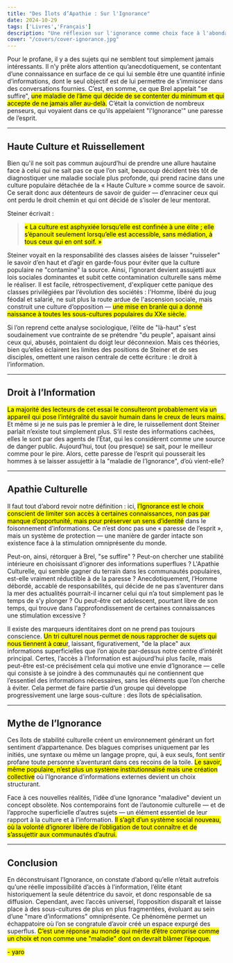 ```yaml
---
title: "Des Îlots d’Apathie : Sur l'Ignorance"  
date: 2024-10-29  
tags: ['Livres','Français']  
description: "Une réflexion sur l'ignorance comme choix face à l'abondance."  
cover: "/covers/cover-ignorance.jpg"
---
```


Pour le profane, il y a des sujets qui ne semblent tout simplement jamais intéressants. Il n’y prête alors attention qu’anecdotiquement, se contentant d’une connaissance en surface de ce qui lui semble être une quantité infinie d’informations, dont le seul objectif est de lui permettre de s’immiscer dans des conversations fournies. C’est, en somme, ce que Brel appelait "se suffire", <mark>une maladie de l’âme qui décide de se contenter du minimum et qui accepte de ne jamais aller au-delà.</mark> C’était la conviction de nombreux penseurs, qui voyaient dans ce qu’ils appelaient "l'Ignorance'" une paresse de l’esprit.

---

## Haute Culture et Ruissellement

Bien qu'il ne soit pas commun aujourd’hui de prendre une allure hautaine face à celui qui ne sait pas ce que l’on sait, beaucoup décident très tôt de diagnostiquer une maladie sociale plus profonde, qui prend racine dans une culture populaire détachée de la « Haute Culture » comme source de savoir. Ce serait donc aux détenteurs de savoir de guider — d’enraciner ceux qui ont perdu le droit chemin et qui ont décidé de s’isoler de leur mentorat.

Steiner écrivait :  
> <mark>« La culture est asphyxiée lorsqu’elle est confinée à une élite ; elle s’épanouit seulement lorsqu’elle est accessible, sans médiation, à tous ceux qui en ont soif. »</mark>

Steiner voyait en la responsabilité des classes aisées de laisser "ruisseler" le savoir d’en haut et d’agir en garde-fous pour éviter que la culture populaire ne "contamine" la source. Ainsi, l’ignorant devient assujetti aux lois sociales dominantes et subit cette contamination culturelle sans même le réaliser. Il est facile, rétrospectivement, d'expliquer cette panique des classes privilégiées par l’évolution des sociétés : l'Homme, libéré du joug féodal et salarié, ne suit plus la route ardue de l'ascension sociale, mais construit une culture d’opposition — <mark>une mise en branle qui a donné naissance à toutes les sous-cultures populaires du XXe siècle.</mark>

Si l’on reprend cette analyse sociologique, l’élite de "là-haut" s’est soudainement vue contrainte de se prétendre "du peuple", apaisant ainsi ceux qui, abusés, pointaient du doigt leur déconnexion. Mais ces théories, bien qu’elles éclairent les limites des positions de Steiner et de ses disciples, omettent une raison centrale de cette écriture : le droit à l’information.

---

## Droit à l’Information

<mark>La majorité des lecteurs de cet essai le consulteront probablement via un appareil qui pose l’intégralité du savoir humain dans le creux de leurs mains.</mark> Et même si je ne suis pas le premier à le dire, le ruissellement dont Steiner parlait n’existe tout simplement plus. S’il reste des informations cachées, elles le sont par des agents de l’État, qui les considèrent comme une source de danger public. Aujourd’hui, tout (ou presque) se sait, pour le meilleur comme pour le pire. Alors, cette paresse de l’esprit qui pousserait les hommes à se laisser assujettir à la "maladie de l’Ignorance", d’où vient-elle?

---

## Apathie Culturelle

Il faut tout d’abord revoir notre définition : ici, <mark>l’Ignorance est le choix conscient de limiter son accès à certaines connaissances, non pas par manque d’opportunité, mais pour préserver un sens d’identité</mark> dans le foisonnement d’informations. Ce n’est donc pas une « paresse de l’esprit », mais un système de protection — une manière de garder intacte son existence face à la stimulation omniprésente du monde.

Peut-on, ainsi, rétorquer à Brel, "se suffire" ? Peut-on chercher une stabilité intérieure en choisissant d’ignorer des informations superflues ? L'Apathie Culturelle, qui semble gagner du terrain dans les communautés populaires, est-elle vraiment réductible à de la paresse ? Anecdotiquement, l’Homme débordé, accablé de responsabilités, qui décide de ne pas s’aventurer dans la mer des actualités pourrait-il incarner celui qui n’a tout simplement pas le temps de s’y plonger ? Ou peut-être cet adolescent, pourtant libre de son temps, qui trouve dans l'approfondissement de certaines connaissances une stimulation excessive ?

Il existe des marqueurs identitaires dont on ne prend pas toujours conscience. <mark>Un tri culturel nous permet de nous rapprocher de sujets qui nous tiennent à cœur</mark>, laissant, figurativement, "de la place" aux informations superficielles que l’on ajoute par-dessus notre centre d’intérêt principal. Certes, l’accès à l’Information est aujourd’hui plus facile, mais peut-être est-ce précisément cela qui motive une envie d’Ignorance — celle qui consiste à se joindre à des communautés qui ne contiennent que l’essentiel des informations nécessaires, sans les éléments que l’on cherche à éviter. Cela permet de faire partie d’un groupe qui développe progressivement une large sous-culture : des îlots de spécialisation.

---

## Mythe de l’Ignorance

Ces îlots de stabilité culturelle créent un environnement générant un fort sentiment d’appartenance. Des blagues comprises uniquement par les initiés, une syntaxe ou même un langage propre, qui, à eux seuls, font sentir profane toute personne s’aventurant dans ces recoins de la toile. <mark>Le savoir, même populaire, n’est plus un système institutionnalisé mais une création collective</mark> où l’Ignorance d’informations externes devient un choix structurant.

Face à ces nouvelles réalités, l’idée d’une Ignorance "maladive" devient un concept obsolète. Nos contemporains font de l’autonomie culturelle — et de l’approche superficielle d’autres sujets — un élément essentiel de leur rapport à la culture et à l’information. <mark>Il s’agit d’un système social nouveau, où la volonté d’ignorer libère de l’obligation de tout connaître et de s’assujettir aux communautés d’autrui.</mark>

---

## Conclusion

En déconstruisant l’Ignorance, on constate d’abord qu’elle n’était autrefois qu’une réelle impossibilité d’accès à l’information, l’élite étant historiquement la seule détentrice du savoir, et donc responsable de sa diffusion. Cependant, avec l’accès universel, l’opposition disparaît et laisse place à des sous-cultures de plus en plus fragmentées, évoluant au sein d’une "mare d’informations" omniprésente. Ce phénomène permet un échappatoire où l’on se congratule d’avoir créé un espace expurgé des superflus. <mark>C’est une réponse au monde qui mérite d’être comprise comme un choix et non comme une "maladie" dont on devrait blâmer l’époque.</mark>

<mark>- yaro</mark>
